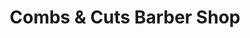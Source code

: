 ---
title: "Combs & Cuts Barber Shop"
url: /amarillo/combs-and-cuts-barber-shop/
shop: hairdresser
---